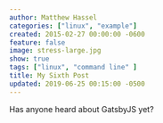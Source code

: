 ```yaml
---
author: Matthew Hassel
categories: ["linux", "example"]
created: 2015-02-27 00:00:00 -0600
feature: false
image: stress-large.jpg
show: true
tags: ["linux", "command line" ]
title: My Sixth Post
updated: 2019-06-25 00:15:00 -0500
---
```


Has anyone heard about GatsbyJS yet?